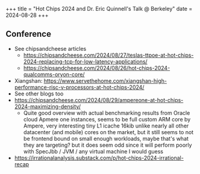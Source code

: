 +++
title = "Hot Chips 2024 and Dr. Eric Quinnell's Talk @ Berkeley"
date = 2024-08-28
+++

## Conference

- See chipsandcheese articles
  - https://chipsandcheese.com/2024/08/27/teslas-ttpoe-at-hot-chips-2024-replacing-tcp-for-low-latency-applications/
  - https://chipsandcheese.com/2024/08/26/hot-chips-2024-qualcomms-oryon-core/
- Xiangshan: https://www.servethehome.com/xiangshan-high-performance-risc-v-processors-at-hot-chips-2024/
- See other blogs too
- https://chipsandcheese.com/2024/08/29/ampereone-at-hot-chips-2024-maximizing-density/
  - Quite good overview with actual benchmarking results from Oracle cloud Apmere one instances, seems to be full custom ARM core by Ampere, very interesting tiny L1 icache 16kib unlike nearly all other datacenter (and mobile) cores on the market, but it still seems to not be frontend bound on small enough workloads, maybe that's what they are targeting? but it does seem odd since it will perform poorly with SpecJbb / JVM / any virtual machine I would guess
- https://irrationalanalysis.substack.com/p/hot-chips-2024-irrational-recap
